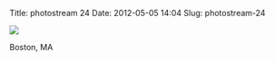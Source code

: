 Title: photostream 24
Date: 2012-05-05 14:04
Slug: photostream-24

[![](http://martinfowler.com/photos/24.jpg)](http://martinfowler.com/photos/24.html)

</p>

</p>

Boston, MA

</p>

